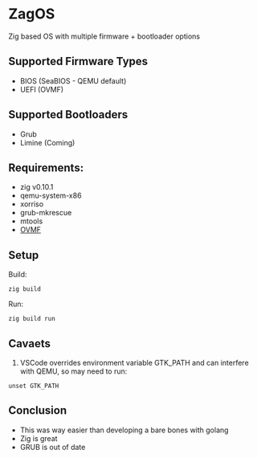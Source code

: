 # ZagOS

Zig based OS with multiple firmware + bootloader options

## Supported Firmware Types

- BIOS (SeaBIOS - QEMU default)
- UEFI (OVMF)
  
## Supported Bootloaders

- Grub
- Limine (Coming)

## Requirements:

- zig v0.10.1
- qemu-system-x86
- xorriso
- grub-mkrescue
- mtools
- [OVMF](https://efi.akeo.ie/OVMF/OVMF-X64.zip)


## Setup

Build:

```
zig build
```

Run:

```
zig build run
```

## Cavaets

1. VSCode overrides environment variable GTK_PATH and can interfere with QEMU, so may need to run:

```unset GTK_PATH ```

## Conclusion

- This was way easier than developing a bare bones with golang
- Zig is great
- GRUB is out of date